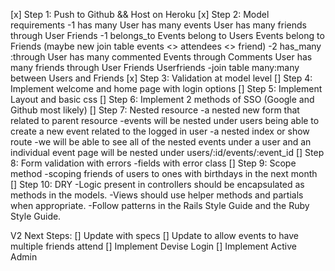[x] Step 1: Push to Github && Host on Heroku
[x] Step 2: Model requirements
        -1 has many
                User has many events
                User has many friends through User Friends
        -1 belongs_to
                Events belong to Users
                Events belong to Friends (maybe new join table events <> attendees <> friend)
        -2 has_many :through
            User has many commented Events through Comments
            User has many friends through User Friends Userfriends
                -join table many:many between Users and Friends
[x] Step 3: Validation at model level
[]  Step 4: Implement welcome and home page with login options
[]  Step 5: Implement Layout and basic css
[]  Step 6: Implement 2 methods of SSO (Google and Github most likely)
[]  Step 7: Nested resource
        -a nested new form that related to parent resource
                -events will be nested under users being able to create a new event related to the logged in user
        -a nested index or show route
                -we will be able to see all of the nested events under a user and an individual event page will be nested under users/:id/events/:event_id
[]  Step 8: Form validation with errors
        -fields with error class
[]  Step 9: Scope method
        -scoping friends of users to ones with birthdays in the next month
[]  Step 10: DRY
        -Logic present in controllers should be encapsulated as methods in the models.
        -Views should use helper methods and partials when appropriate.
        -Follow patterns in the Rails Style Guide and the Ruby Style Guide.

V2 Next Steps:
[] Update with specs
[] Update to allow events to have multiple friends attend
[] Implement Devise Login
[] Implement Active Admin